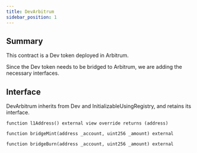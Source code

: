 ```yaml
---
title: DevArbitrum
sidebar_position: 1
---
```


## Summary

This contract is a Dev token deployed in Arbitrum.

Since the Dev token needs to be bridged to Arbitrum, we are adding the necessary interfaces.

## Interface
DevArbitrum inherits from Dev and InitializableUsingRegistry, and retains its interface.

`function l1Address() external view override returns (address) `


`function bridgeMint(address _account, uint256 _amount) external`

`function bridgeBurn(address _account, uint256 _amount) external`


